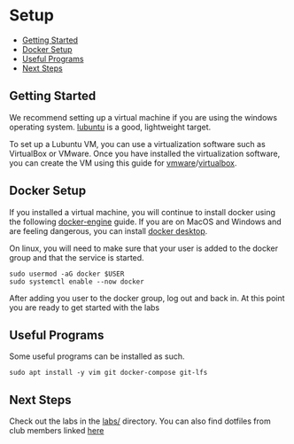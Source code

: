 # Setup
- [Getting Started](#getting-started)
- [Docker Setup](#docker-setup)
- [Useful Programs](#useful-programs)
- [Next Steps](#next-steps)

## Getting Started
We recommend setting up a virtual machine if you are using the windows operating system. [lubuntu](https://lubuntu.me/downloads/) is a good, lightweight target.

To set up a Lubuntu VM, you can use a virtualization software such as VirtualBox or VMware. Once you have installed the virtualization software, you can create the VM using this guide for [vmware](https://kb.vmware.com/s/article/1018415)/[virtualbox](https://www.nakivo.com/blog/use-virtualbox-quick-overview/). 

## Docker Setup 
If you installed a virtual machine, you will continue to install docker using the following [docker-engine](https://docs.docker.com/engine/install/) guide. If you are on MacOS and Windows and are feeling dangerous, you can install [docker desktop](https://www.docker.com/products/docker-desktop/). 

On linux, you will need to make sure that your user is added to the docker group and that the service is started.
```
sudo usermod -aG docker $USER
sudo systemctl enable --now docker
```
After adding you user to the docker group, log out and back in. At this point you are ready to get started with the labs

## Useful Programs
Some useful programs can be installed as such.
```
sudo apt install -y vim git docker-compose git-lfs 
```

## Next Steps
Check out the labs in the [labs/](https://github.com/49thSecurityDivision/Competitions/tree/master/labs) directory. You can also find dotfiles from club members linked [here](https://github.com/49thSecurityDivision/configs)
